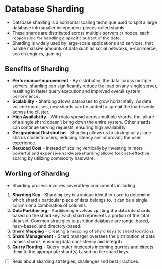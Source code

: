 # Database Sharding
- Database sharding is a horizontal scaling technique used to split a large database into smaller independent pieces called shards.
- These shards are distributed across multiple servers or nodes, each responsible for handling a specific subset of the data.
- Sharding is widely used by large-scale applications and services, that handle massive amounts of data such as social networks, e-commerce, search engines, gaming.

## Benefits of Sharding
- **Performance Improvement** - By distributing the data across multiple servers, sharding can significantly reduce the load on any single server, resulting in faster query execution and improved overall system performance.
- **Scalability** - Sharding allows databases to grow horizontally. As data volume increases, new shards can be added to spread the load evenly across the cluster.
- **High Availability** - With data spread across multiple shards, the failure of a single shard doesn't bring down the entire system. Other shards can continue serving requests, ensuring high availability.
- **Geographical Distribution** - Sharding allows us to strategically place shards closer to users, reducing latency and improving the user experience.
- **Reduced Cost** - Instead of scaling vertically by investing in more powerful and expensive hardware sharding allows for cost-effective scaling by utilizing commodity hardware.

## Working of Sharding
- Sharding process involves several key components including
1. **Sharding Key** - Sharding key is a unique identifier used to determine which shard a particular piece of data belongs to. It can be a single column or a combination of columns.
2. **Data Partitioning** - Partitioning involves splitting the data into shards based on the shard key. Each shard represents a portion of the total data set. Common strategies to partition database are range-based, hash-based, and directory-based.
3. **Shard Mapping** - Creating a mapping of shard keys to shard locations.
4. **Shard Management** - Shard manager oversees the distribution of data across shards, ensuring data consistency and integrity.
5. **Query Routing** - Query router intercepts incoming queries and directs them to the appropriate shard(s) based on the shard keys.

- [ ] Read about sharding strategies, challenges and best practices.

